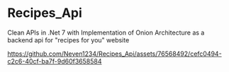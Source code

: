 # Recipes_Api
Clean APIs in .Net 7 with Implementation of Onion Architecture  as a backend api for "recipes for you" website


https://github.com/Neven1234/Recipes_Api/assets/76568492/cefc0494-c2c6-40cf-ba7f-9d60f3658584

